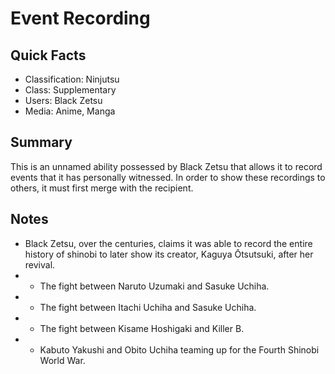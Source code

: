 # Event Recording

## Quick Facts
- Classification: Ninjutsu
- Class: Supplementary
- Users: Black Zetsu
- Media: Anime, Manga

## Summary
This is an unnamed ability possessed by Black Zetsu that allows it to record events that it has personally witnessed. In order to show these recordings to others, it must first merge with the recipient.

## Notes
- Black Zetsu, over the centuries, claims it was able to record the entire history of shinobi to later show its creator, Kaguya Ōtsutsuki, after her revival.
- * The fight between Naruto Uzumaki and Sasuke Uchiha.
- * The fight between Itachi Uchiha and Sasuke Uchiha.
- * The fight between Kisame Hoshigaki and Killer B.
- * Kabuto Yakushi and Obito Uchiha teaming up for the Fourth Shinobi World War.

